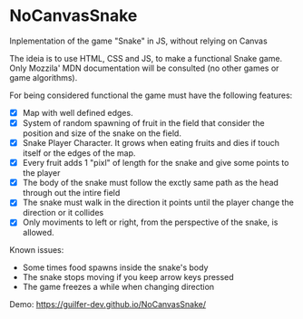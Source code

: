 # NoCanvasSnake
 Inplementation of the game "Snake" in JS, without relying on Canvas

 The ideia is to use HTML, CSS and JS, to make a functional Snake game.
 Only Mozzila' MDN documentation will be consulted (no other games or game algorithms).

 For being considered functional the game must have the following features:

- [x] Map with well defined edges.
- [x] System of random spawning of fruit in the field that consider the position and size of the snake on the field.
- [x] Snake Player Character. It grows when eating fruits and dies if touch itself or the edges of the map.
- [x] Every fruit adds 1 "pixl" of length for the snake and give some points to the player
- [x] The body of the snake must follow the exctly same path as the head through out the intire field
- [x] The snake must walk in the direction it points until the player change the direction or it collides
- [x] Only moviments to left or right, from the perspective of the snake, is allowed.

Known issues:
- Some times food spawns inside the snake's body
- The snake stops moving if you keep arrow keys pressed
- The game freezes a while when changing direction

Demo: https://guilfer-dev.github.io/NoCanvasSnake/
